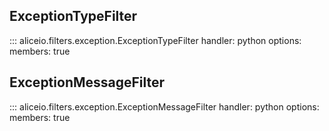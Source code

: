 ## ExceptionTypeFilter

::: aliceio.filters.exception.ExceptionTypeFilter
    handler: python
    options:
      members: true

## ExceptionMessageFilter

::: aliceio.filters.exception.ExceptionMessageFilter
    handler: python
    options:
      members: true
